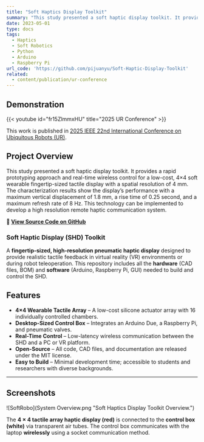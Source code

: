 ```yaml
---
title: "Soft Haptics Display Toolkit"
summary: "This study presented a soft haptic display toolkit. It provides a rapid prototyping approach and real-time wireless control for a low-cost, 4×4 soft wearable fingertip-sized tactile display with a spatial resolution of 4 mm. The characterization results show the display’s performance with a maximum vertical displacement of 1.8 mm, a rise time of 0.25 second, and a maximum refresh rate of 8 Hz. This technology can be implemented to develop a high resolution remote haptic communication system."
date: 2023-05-01
type: docs
tags:
  - Haptics
  - Soft Robotics
  - Python
  - Arduino
  - Raspberry Pi
url_code: 'https://github.com/pijuanyu/Soft-Haptic-Display-Toolkit'
related:
  - content/publication/ur-conference
---
```

## Demonstration

{{< youtube id="fr15ZlmmxHU" title="2025 UR Conference" >}}

This work is published in [2025 IEEE 22nd International Conference on Ubiquitous Robots (UR)](https://doi.org/10.1109/UR65550.2025.11078133).

## Project Overview

This study presented a soft haptic display toolkit. It provides a rapid prototyping approach and real-time wireless control for a low-cost, 4×4 soft wearable fingertip-sized tactile display with a spatial resolution of 4 mm. The characterization results show the display’s performance with a maximum vertical displacement of 1.8 mm, a rise time of 0.25 second, and a maximum refresh rate of 8 Hz. This technology can be implemented to develop a high resolution remote haptic communication system.

**🔗 [View Source Code on GitHub](https://github.com/pijuanyu/Soft-Haptic-Display-Toolkit)**

### Soft Haptic Display (SHD) Toolkit

A **fingertip-sized, high-resolution pneumatic haptic display** designed to provide realistic tactile feedback in virtual reality (VR) environments or during robot teleoperation. This repository includes all the **hardware** (CAD files, BOM) and **software** (Arduino, Raspberry Pi, GUI) needed to build and control the SHD.

## Features

- **4×4 Wearable Tactile Array** – A low-cost silicone actuator array with 16 individually controlled chambers.
- **Desktop-Sized Control Box** – Integrates an Arduino Due, a Raspberry Pi, and pneumatic valves.
- **Real-Time Control** – Low-latency wireless communication between the SHD and a PC or VR platform.
- **Open-Source** – All code, CAD files, and documentation are released under the MIT license.
- **Easy to Build** – Minimal development time; accessible to students and researchers with diverse backgrounds.

---

## Screenshots

![SoftRobo](System Overview.png "Soft Haptics Display Toolkit Overview.")

The **4 × 4 tactile array haptic display (red)** is connected to the **control box (white)** via transparent air tubes. The control box communicates with the laptop **wirelessly** using a socket communication method.
